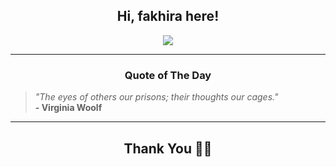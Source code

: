 <h2 align="center"> Hi, fakhira here!</h2>

<p align="center">
<a href="https://github.com/fakhiralkda" alt="github streak"><img src="https://dvst-streak.herokuapp.com/?user=fakhiralkda&theme=tokyonight&fire=DD472C"></a>
</p>

<hr>
<h3 align="center">Quote of The Day</h3>
<p align="center">
<blockquote>
<i>"The eyes of others our prisons; their thoughts our cages."</i>
<br>
<b>- Virginia Woolf</b>
</blockquote>
</p>


<hr>
<h2 align="center">Thank You 🙏🏼</h2>

